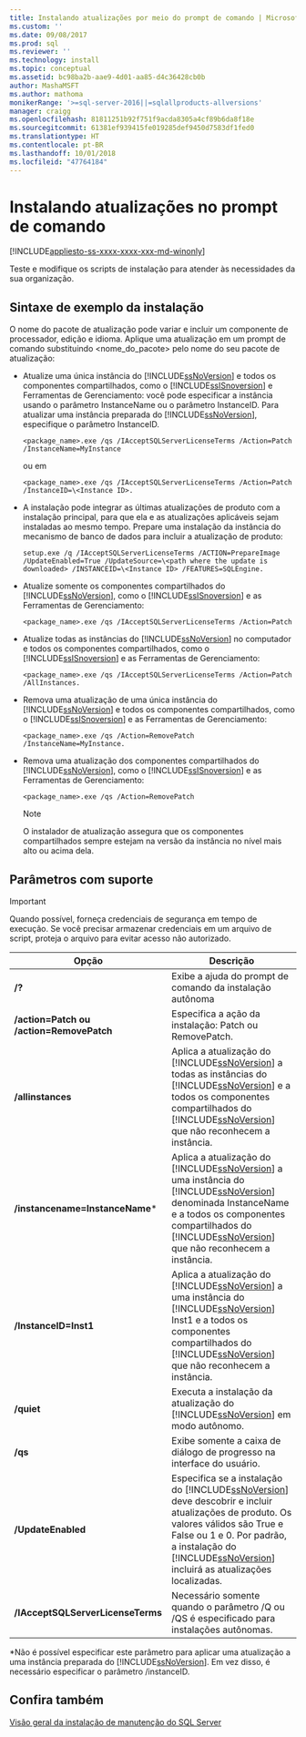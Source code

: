 ```yaml
---
title: Instalando atualizações por meio do prompt de comando | Microsoft Docs
ms.custom: ''
ms.date: 09/08/2017
ms.prod: sql
ms.reviewer: ''
ms.technology: install
ms.topic: conceptual
ms.assetid: bc98ba2b-aae9-4d01-aa85-d4c36428cb0b
author: MashaMSFT
ms.author: mathoma
monikerRange: '>=sql-server-2016||=sqlallproducts-allversions'
manager: craigg
ms.openlocfilehash: 81811251b92f751f9acda8305a4cf89b6da8f18e
ms.sourcegitcommit: 61381ef939415fe019285def9450d7583df1fed0
ms.translationtype: HT
ms.contentlocale: pt-BR
ms.lasthandoff: 10/01/2018
ms.locfileid: "47764184"
---
```

# <a name="installing-updates-from-the-command-prompt"></a>Instalando atualizações no prompt de comando

[!INCLUDE[appliesto-ss-xxxx-xxxx-xxx-md-winonly](../../includes/appliesto-ss-xxxx-xxxx-xxx-md-winonly.md)]

Teste e modifique os scripts de instalação para atender às necessidades da sua organização. 
 
## <a name="sample-syntax-for-installation"></a>Sintaxe de exemplo da instalação 
O nome do pacote de atualização pode variar e incluir um componente de processador, edição e idioma. Aplique uma atualização em um prompt de comando substituindo <nome_do_pacote> pelo nome do seu pacote de atualização: 
 
- Atualize uma única instância do [!INCLUDE[ssNoVersion](../../includes/ssnoversion-md.md)] e todos os componentes compartilhados, como o [!INCLUDE[ssISnoversion](../../includes/ssisnoversion-md.md)] e Ferramentas de Gerenciamento: você pode especificar a instância usando o parâmetro InstanceName ou o parâmetro InstanceID. Para atualizar uma instância preparada do [!INCLUDE[ssNoVersion](../../includes/ssnoversion-md.md)], especifique o parâmetro InstanceID.

    ```
    <package_name>.exe /qs /IAcceptSQLServerLicenseTerms /Action=Patch /InstanceName=MyInstance
    ```
    ou em 
    ```
    <package_name>.exe /qs /IAcceptSQLServerLicenseTerms /Action=Patch /InstanceID=\<Instance ID>. 
    ```

- A instalação pode integrar as últimas atualizações de produto com a instalação principal, para que ela e as atualizações aplicáveis sejam instaladas ao mesmo tempo. Prepare uma instalação da instância do mecanismo de banco de dados para incluir a atualização de produto: 

    ```
    setup.exe /q /IAcceptSQLServerLicenseTerms /ACTION=PrepareImage /UpdateEnabled=True /UpdateSource=\<path where the update is downloaded> /INSTANCEID=\<Instance ID> /FEATURES=SQLEngine. 
    ```

- Atualize somente os componentes compartilhados do [!INCLUDE[ssNoVersion](../../includes/ssnoversion-md.md)], como o [!INCLUDE[ssISnoversion](../../includes/ssisnoversion-md.md)] e as Ferramentas de Gerenciamento: 

    ```
    <package_name>.exe /qs /IAcceptSQLServerLicenseTerms /Action=Patch 
    ```

- Atualize todas as instâncias do [!INCLUDE[ssNoVersion](../../includes/ssnoversion-md.md)] no computador e todos os componentes compartilhados, como o [!INCLUDE[ssISnoversion](../../includes/ssisnoversion-md.md)] e as Ferramentas de Gerenciamento: 

    ```
    <package_name>.exe /qs /IAcceptSQLServerLicenseTerms /Action=Patch /AllInstances. 
    ```

- Remova uma atualização de uma única instância do [!INCLUDE[ssNoVersion](../../includes/ssnoversion-md.md)] e todos os componentes compartilhados, como o [!INCLUDE[ssISnoversion](../../includes/ssisnoversion-md.md)] e as Ferramentas de Gerenciamento: 

    ```
    <package_name>.exe /qs /Action=RemovePatch /InstanceName=MyInstance. 
    ```

- Remova uma atualização dos componentes compartilhados do [!INCLUDE[ssNoVersion](../../includes/ssnoversion-md.md)], como o [!INCLUDE[ssISnoversion](../../includes/ssisnoversion-md.md)] e as Ferramentas de Gerenciamento: 

    ```
    <package_name>.exe /qs /Action=RemovePatch 
    ```

  > [!NOTE] 
  > O instalador de atualização assegura que os componentes compartilhados sempre estejam na versão da instância no nível mais alto ou acima dela. 
 
## <a name="supported-parameters"></a>Parâmetros com suporte 
 
> [!IMPORTANT] 
> Quando possível, forneça credenciais de segurança em tempo de execução. Se você precisar armazenar credenciais em um arquivo de script, proteja o arquivo para evitar acesso não autorizado. 
 
|Opção|Descrição| 
|------------|-----------------| 
|**/?**|Exibe a ajuda do prompt de comando da instalação autônoma| 
|**/action=Patch ou /action=RemovePatch**|Especifica a ação da instalação: Patch ou RemovePatch.| 
|**/allinstances**|Aplica a atualização do [!INCLUDE[ssNoVersion](../../includes/ssnoversion-md.md)] a todas as instâncias do [!INCLUDE[ssNoVersion](../../includes/ssnoversion-md.md)] e a todos os componentes compartilhados do [!INCLUDE[ssNoVersion](../../includes/ssnoversion-md.md)] que não reconhecem a instância.| 
|**/instancename=InstanceName***|Aplica a atualização do [!INCLUDE[ssNoVersion](../../includes/ssnoversion-md.md)] a uma instância do [!INCLUDE[ssNoVersion](../../includes/ssnoversion-md.md)] denominada InstanceName e a todos os componentes compartilhados do [!INCLUDE[ssNoVersion](../../includes/ssnoversion-md.md)] que não reconhecem a instância.| 
|**/InstanceID=Inst1**|Aplica a atualização do [!INCLUDE[ssNoVersion](../../includes/ssnoversion-md.md)] a uma instância do [!INCLUDE[ssNoVersion](../../includes/ssnoversion-md.md)] Inst1 e a todos os componentes compartilhados do [!INCLUDE[ssNoVersion](../../includes/ssnoversion-md.md)] que não reconhecem a instância.| 
|**/quiet**|Executa a instalação da atualização do [!INCLUDE[ssNoVersion](../../includes/ssnoversion-md.md)] em modo autônomo.| 
|**/qs**|Exibe somente a caixa de diálogo de progresso na interface do usuário.| 
|**/UpdateEnabled**|Especifica se a instalação do [!INCLUDE[ssNoVersion](../../includes/ssnoversion-md.md)] deve descobrir e incluir atualizações de produto. Os valores válidos são True e False ou 1 e 0. Por padrão, a instalação do [!INCLUDE[ssNoVersion](../../includes/ssnoversion-md.md)] incluirá as atualizações localizadas.| 
|**/IAcceptSQLServerLicenseTerms**|Necessário somente quando o parâmetro /Q ou /QS é especificado para instalações autônomas.| 
 
 *Não é possível especificar este parâmetro para aplicar uma atualização a uma instância preparada do [!INCLUDE[ssNoVersion](../../includes/ssnoversion-md.md)]. Em vez disso, é necessário especificar o parâmetro /instanceID. 
 
## <a name="see-also"></a>Confira também 
 [Visão geral da instalação de manutenção do SQL Server](http://msdn.microsoft.com/library/6a9fd19b-2367-4908-b638-363b1e929e1e) 
 
 
